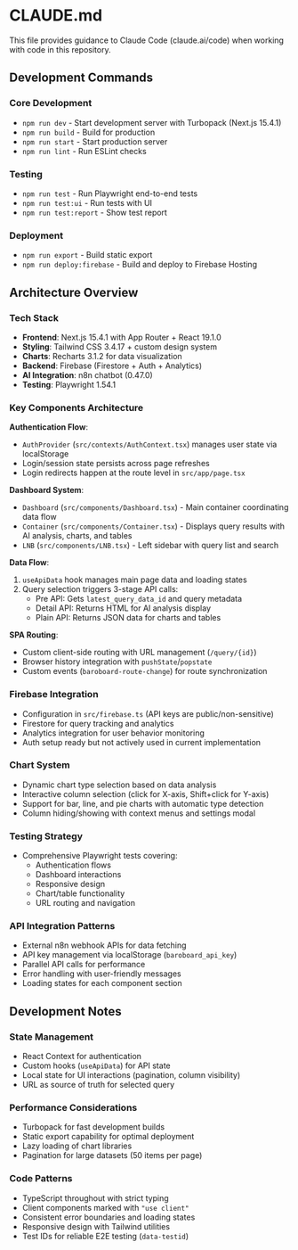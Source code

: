 # CLAUDE.md

This file provides guidance to Claude Code (claude.ai/code) when working with code in this repository.

## Development Commands

### Core Development
- `npm run dev` - Start development server with Turbopack (Next.js 15.4.1)
- `npm run build` - Build for production 
- `npm run start` - Start production server
- `npm run lint` - Run ESLint checks

### Testing
- `npm run test` - Run Playwright end-to-end tests
- `npm run test:ui` - Run tests with UI
- `npm run test:report` - Show test report

### Deployment
- `npm run export` - Build static export
- `npm run deploy:firebase` - Build and deploy to Firebase Hosting

## Architecture Overview

### Tech Stack
- **Frontend**: Next.js 15.4.1 with App Router + React 19.1.0
- **Styling**: Tailwind CSS 3.4.17 + custom design system
- **Charts**: Recharts 3.1.2 for data visualization
- **Backend**: Firebase (Firestore + Auth + Analytics)
- **AI Integration**: n8n chatbot (0.47.0)
- **Testing**: Playwright 1.54.1

### Key Components Architecture

**Authentication Flow**:
- `AuthProvider` (`src/contexts/AuthContext.tsx`) manages user state via localStorage
- Login/session state persists across page refreshes
- Login redirects happen at the route level in `src/app/page.tsx`

**Dashboard System**:
- `Dashboard` (`src/components/Dashboard.tsx`) - Main container coordinating data flow
- `Container` (`src/components/Container.tsx`) - Displays query results with AI analysis, charts, and tables
- `LNB` (`src/components/LNB.tsx`) - Left sidebar with query list and search

**Data Flow**:
1. `useApiData` hook manages main page data and loading states
2. Query selection triggers 3-stage API calls:
   - Pre API: Gets `latest_query_data_id` and query metadata
   - Detail API: Returns HTML for AI analysis display
   - Plain API: Returns JSON data for charts and tables

**SPA Routing**:
- Custom client-side routing with URL management (`/query/{id}`)
- Browser history integration with `pushState`/`popstate`
- Custom events (`baroboard-route-change`) for route synchronization

### Firebase Integration
- Configuration in `src/firebase.ts` (API keys are public/non-sensitive)
- Firestore for query tracking and analytics
- Analytics integration for user behavior monitoring
- Auth setup ready but not actively used in current implementation

### Chart System
- Dynamic chart type selection based on data analysis
- Interactive column selection (click for X-axis, Shift+click for Y-axis)
- Support for bar, line, and pie charts with automatic type detection
- Column hiding/showing with context menus and settings modal

### Testing Strategy
- Comprehensive Playwright tests covering:
  - Authentication flows
  - Dashboard interactions  
  - Responsive design
  - Chart/table functionality
  - URL routing and navigation

### API Integration Patterns
- External n8n webhook APIs for data fetching
- API key management via localStorage (`baroboard_api_key`)
- Parallel API calls for performance
- Error handling with user-friendly messages
- Loading states for each component section

## Development Notes

### State Management
- React Context for authentication
- Custom hooks (`useApiData`) for API state
- Local state for UI interactions (pagination, column visibility)
- URL as source of truth for selected query

### Performance Considerations  
- Turbopack for fast development builds
- Static export capability for optimal deployment
- Lazy loading of chart libraries
- Pagination for large datasets (50 items per page)

### Code Patterns
- TypeScript throughout with strict typing
- Client components marked with `"use client"`
- Consistent error boundaries and loading states
- Responsive design with Tailwind utilities
- Test IDs for reliable E2E testing (`data-testid`)